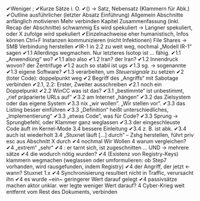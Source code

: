 ✔Weniger ;
✔Kurze Sätze i. O.
✔() -> Satz, Nebensatz (Klammern für Abk.)
✔Outline ausführlicher (letzter Absatz Einführung)
Allgemein Abschnitte anfänglich motivieren
Mehr verbinden
Kapitel Zusammenfassung (inkl. Recap der Abschnitte)
schwammig
Es wird spekuliert -> Langner spekuliert, oder X zufolge wird spekuliert
✔Einzelnachweise eher humanistisch, Infos können Ctrl+F
Instanzen kommunizieren (nicht Infektionen)
File Shares -> SMB Verbindung herstellen
✔IR-1 in 2.2 zu weit weg, nochmal „Modell IR-1“ sagen
✔1.1 Allerdings wegmachen. Nur letzteres Isotop ist … fähig.
✔1.1 „Anwendiùng“ wo?
✔1.1 also also
✔1.2 Iran? der Iran?
✔1.2 Innendruck wovon? der Zentrifuge
✔1.2 auch so stabil ist ugs
✔1.3 sg. -> sogenannte
✔1.3 eigene Software?
✔1.3 verarbeiten, um _Steuersignale_ zu setzen
✔2 (toter Code): doppelpunkt weg
✔2 Begriff des „Angriffs“ mit Sabotage verbinden
✔2.1, 2.2: Erster, Zweiter ausschreiben
✔2.1 noch ein Doppelpunkt
✔2.2 WinCC was ist das?
✔3.1 „bestimmte“ ist unbestimmt, „rief präparierte URLs auf“
✔3.2 am Internet „hängen“
✔3.2 das Zielsystem oder das eigene System
✔3.3 nix „wir wollen“. „Wir stellen vor“.
✔3.3 das Listing besser einführen
✔3.3 „Definition“ heißt unterschiedliches, „Implementierung“
✔3.3 „etwas Code“, was für Code?
✔3.3 Sprung -> Sprungbefehl, oder Klammer ganz weglassen
✔3.3 der eingeschleuste Code äuft im Kernel-Mode
3.4 bessere Einleitung
✔3.4 z. B. ist abk.
✔3.4 auch ist wiederholt
3.4 „Stuxnet läuft […] durch“ – Zshg herstellen, führt priv esc aus Abschnitt X durch
✔4 nochmal Wir Wollen
4 warum vergleichen?
✔4 „extrem“ „sehr“
✔4 : er tarnt sich, ist zugeschnitten ... UND -> mehrere sätze
✔4 die wodurch nötig wurden?
✔4 (Existenz von Registry-Keys) klammern wegmachen (weglassen oder umformulieren: ob Step7 vorhanden, wird rausgefunden, indem Registry)
✔4 der Angriff, der jetzt <- wann? Stuxnet 1.x
✔4 Synchronisierung resultiert nicht in Traffic, verursacht ihn
✔4 es wurde ~ein~ geringerer Wert darauf gelegt
✔4 passivsätze machen aktor unklar. wer legte weniger Wert darauf?
4 Cyber-Krieg weit entfernt vom Rest des Dokuments, verbinden
